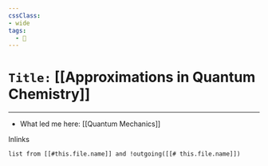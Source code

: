 ```yaml
---
cssClass:
- wide
tags:
  - 🧪
---
```


# `Title:` [[Approximations in Quantum Chemistry]]
--- 

- What led me here: [[Quantum Mechanics]]

Inlinks
```dataview 
list from [[#this.file.name]] and !outgoing([[# this.file.name]]) 
```

